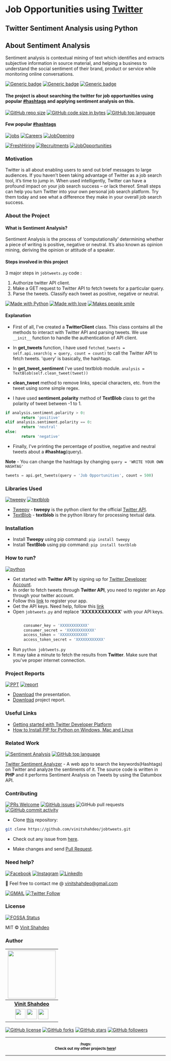 # Job Opportunities using [Twitter](https://twitter.com/Vinit_Shahdeo)
## Twitter Sentiment Analysis using Python

## About Sentiment Analysis

Sentiment analysis is contextual mining of text which identifies and extracts subjective information in source material, and helping a business to understand the social sentiment of their brand, product or service while monitoring online conversations.

[![Generic badge](https://img.shields.io/badge/Sentiment-Analysis-teal.svg?style=for-the-badge)](https://github.com/vinitshahdeo/jobtweets) 
[![Generic badge](https://img.shields.io/badge/Twitter-API-orange.svg?style=for-the-badge&logo=twitter&logoColor=white)](https://twitter.com/Vinit_Shahdeo) [![Generic badge](https://img.shields.io/badge/Job-Opportunities-blue.svg?style=for-the-badge)](https://github.com/vinitshahdeo/jobtweets/raw/master/report/REPORT.pdf) 

#### The project is about searching the twitter for job opportunities using popular [#hashtags](https://twitter.com/search?q=%23jobs&src=typd) and applying sentiment analysis on this.

[![GitHub repo size](https://img.shields.io/github/repo-size/vinitshahdeo/jobtweets.svg?logo=github&style=social)](https://github.com/vinitshahdeo/) [![GitHub code size in bytes](https://img.shields.io/github/languages/code-size/vinitshahdeo/jobtweets.svg?logo=git&style=social)](https://github.com/vinitshahdeo/) [![GitHub top language](https://img.shields.io/github/languages/top/vinitshahdeo/jobtweets.svg?logo=python&style=social)](https://github.com/vinitshahdeo/)

#### Few popular [#hashtags](https://twitter.com/Vinit_Shahdeo)

[![jobs](https://badgen.net/badge/%23/jobs?&scale=1.3)](https://vinitshahdeo.github.io/jobtweets/) [![Careers](https://badgen.net/badge/%23/careers?&scale=1.3)](https://vinitshahdeo.github.io/jobtweets/) [![JobOpening](https://badgen.net/badge/%23/JobOpening?&scale=1.3)](https://vinitshahdeo.github.io/jobtweets/) 

[![FreshHiring](https://badgen.net/badge/%23/FreshHiring?&scale=1.3)](https://vinitshahdeo.github.io/jobtweets/) [![Recruitments](https://badgen.net/badge/%23/Recruitments?&scale=1.3)](https://vinitshahdeo.github.io/jobtweets/) [![JobOpportunities](https://badgen.net/badge/%23/JobOpportunities?&scale=1.3)](https://vinitshahdeo.github.io/jobtweets/) 


### Motivation

Twitter is all about enabling users to send out brief messages to large audiences. If you haven’t been taking advantage of Twitter as a job search tool, it’s time to jump in. When used intelligently, Twitter can have a profound impact on your job search success – or lack thereof. Small steps can help you turn Twitter into your own personal job search platform. Try them today and see what a difference they make in your overall job search success.

### About the Project

#### What is Sentiment Analysis?

Sentiment Analysis is the process of ‘computationally’ determining whether a piece of writing is positive, negative or neutral. It’s also known as opinion mining, deriving the opinion or attitude of a speaker.

#### Steps involved in this project

3 major steps in `jobtweets.py` code :

1. Authorize twitter API client.
2. Make a GET request to Twitter API to fetch tweets for a particular query.
3. Parse the tweets. Classify each tweet as positive, negative or neutral.

[![Made with Python](https://forthebadge.com/images/badges/made-with-python.svg)](https://github.com/vinitshahdeo/jobtweets) [![Made with love](https://forthebadge.com/images/badges/built-with-love.svg)](https://github.com/vinitshahdeo) [![Makes people smile](https://forthebadge.com/images/badges/makes-people-smile.svg)](https://github.com/vinitshahdeo)
#### Explanation

- First of all, I've created a **TwitterClient** class. This class contains all the methods to interact with Twitter API and parsing tweets. We use `__init__` function to handle the authentication of API client.

- In **get_tweets** function, I have used `fetched_tweets = self.api.search(q = query, count = count)` to call the Twitter API to fetch tweets. 'query' is basically, the hashtags.

- In **get_tweet_sentiment** I've used textblob module. 
`analysis = TextBlob(self.clean_tweet(tweet))`

- **clean_tweet** method to remove links, special characters, etc. from the tweet using some simple regex.

- I have used **sentiment.polarity** method of **TextBlob** class to get the polarity of tweet between -1 to 1.

```python
if analysis.sentiment.polarity > 0:
       return 'positive'
elif analysis.sentiment.polarity == 0:
       return 'neutral'
else:
       return 'negative'
```
- Finally, I've printing the percentage of positive, negative and neutral tweets about a **#hashtag**(query).

**Note** - You can change the hashtags by changing `query = 'WRITE YOUR OWN HASHTAG'`

```python
tweets = api.get_tweets(query = 'Job Opportunities', count = 500)
```

### Libraries Used

[![tweepy](https://img.shields.io/badge/Python-Tweepy-blue.svg?style=flat&logo=python&logoColor=white)](http://docs.tweepy.org/en/v3.5.0/) [![textblob](https://img.shields.io/badge/Python-TextBlob-blue.svg?style=flat&logo=python&logoColor=white)](https://textblob.readthedocs.io/en/dev/)

- [Tweepy](http://docs.tweepy.org/en/v3.5.0/) - **tweepy** is the python client for the official [Twitter API](https://developer.twitter.com/en/docs).
- [TextBlob](https://textblob.readthedocs.io/en/dev/) - **textblob** is the python library for processing textual data.

### Installation

- Install **Tweepy** using pip command: `pip install tweepy`
- Install **TextBlob** using pip command: `pip install textblob`

### How to run?

[![python](https://img.shields.io/badge/python-jobtweets.py-lightgrey.svg?logo=python&style=social)](https://github.com/vinitshahdeo/jobtweets/)

- Get started with **Twitter API** by signing up for [Twitter Developer Account](https://dev.twitter.com/apps).
- In order to fetch tweets through **Twitter API**, you need to register an App through your twitter account. 
- Follow this [link](https://apps.twitter.com/) to register your app.
- Get the API keys. Need help, follow this [link](https://themepacific.com/how-to-generate-api-key-consumer-token-access-key-for-twitter-oauth/994/)
- Open `jobtweets.py` and replace '**XXXXXXXXXXXX**' with your API keys.

```python

        consumer_key = 'XXXXXXXXXXXX'
        consumer_secret = 'XXXXXXXXXXXX'
        access_token = 'XXXXXXXXXXXX'
        access_token_secret = 'XXXXXXXXXXXX'

```
- Run `python jobtweets.py`
- It may take a minute to fetch the results from **Twitter**. Make sure that you've proper internet connection.

### Project Reports

[![PPT](https://img.shields.io/static/v1.svg?label=Project&message=PPT&logo=microsoft-powerpoint&style=social)](https://github.com/vinitshahdeo/jobtweets/raw/master/report/presentation.pptx) [![report](https://img.shields.io/static/v1.svg?label=Project&message=Report&logo=microsoft-word&style=social)](https://github.com/vinitshahdeo/jobtweets/raw/master/report/REPORT.pdf)

- [Download](https://github.com/vinitshahdeo/jobtweets/raw/master/report/presentation.pptx) the presentation.
- [Download](https://github.com/vinitshahdeo/jobtweets/raw/master/report/REPORT.pdf) project report.

### Useful Links

 - [Getting started with Twitter Developer Platform](https://developer.twitter.com/en/docs/basics/getting-started)
 - [How to Install PIP for Python on Windows, Mac and Linux](https://www.makeuseof.com/tag/install-pip-for-python/)
 
### Related Work

[![Sentiment Analysis](https://img.shields.io/static/v1.svg?label=Sentiment&message=Analysis&color=lightgray&logo=twitter&style=social&colorA=critical)](https://github.com/vinitshahdeo/TwitterSentimentAnalysis/) [![GitHub top language](https://img.shields.io/github/languages/top/vinitshahdeo/TwitterSentimentAnalysis.svg?logo=php&style=social)](https://github.com/vinitshahdeo/)

[Twitter Sentiment Analyzer](https://vinitshahdeo.github.io/TwitterSentimentAnalysis/) - A web app to search the keywords(Hashtags) on Twitter and analyze the sentiments of it. The source code is written in **PHP** and it performs Sentiment Analysis on Tweets by using the Datumbox API.


### Contributing

[![PRs Welcome](https://img.shields.io/badge/PRs-welcome-brightgreen.svg?logo=github)](https://github.com/vinitshahdeo/jobtweets/pulls) [![GitHub issues](https://img.shields.io/github/issues/vinitshahdeo/jobtweets?logo=github)](https://github.com/vinitshahdeo/jobtweets/issues) ![GitHub pull requests](https://img.shields.io/github/issues-pr/vinitshahdeo/jobtweets?color=blue&logo=github) 
[![GitHub commit activity](https://img.shields.io/github/commit-activity/y/vinitshahdeo/jobtweets?logo=github)](https://github.com/vinitshahdeo/jobtweets/)

- Clone [this](https://github.com/vinitshahdeo/jobtweets/) repository: 

```bash
git clone https://github.com/vinitshahdeo/jobtweets.git
```

- Check out any issue from [here](https://github.com/vinitshahdeo/jobtweets/issues).

- Make changes and send [Pull Request](https://github.com/vinitshahdeo/jobtweets/pull).
 
### Need help?

[![Facebook](https://img.shields.io/static/v1.svg?label=follow&message=@vinit.shahdeo&color=9cf&logo=facebook&style=flat&logoColor=white&colorA=informational)](https://www.facebook.com/vinit.shahdeo)  [![Instagram](https://img.shields.io/static/v1.svg?label=follow&message=@vinitshahdeo&color=grey&logo=instagram&style=flat&logoColor=white&colorA=critical)](https://www.instagram.com/vinitshahdeo/) [![LinkedIn](https://img.shields.io/static/v1.svg?label=connect&message=@vinitshahdeo&color=success&logo=linkedin&style=flat&logoColor=white&colorA=blue)](https://www.linkedin.com/in/vinitshahdeo/)

:email: Feel free to contact me @ [vinitshahdeo@gmail.com](https://mail.google.com/mail/)

[![GMAIL](https://img.shields.io/static/v1.svg?label=send&message=vinitshahdeo@gmail.com&color=red&logo=gmail&style=social)](https://www.github.com/vinitshahdeo) [![Twitter Follow](https://img.shields.io/twitter/follow/Vinit_Shahdeo?style=social)](https://twitter.com/Vinit_Shahdeo)


### License

[![FOSSA Status](https://app.fossa.com/api/projects/git%2Bgithub.com%2Fvinitshahdeo%2Fjobtweets.svg?type=large)](https://app.fossa.com/projects/git%2Bgithub.com%2Fvinitshahdeo%2Fjobtweets?ref=badge_large)

MIT &copy; [Vinit Shahdeo](https://github.com/vinitshahdeo/jobtweets/blob/master/LICENSE)

### Author

|                                                                                         <a href="https://www.eatmy.news/2020/06/code-like-you-eat-i-mean-code-daily-as.html"><img src="https://raw.githubusercontent.com/vinitshahdeo/Water-Monitoring-System/master/assets/vinit-shahdeo.jpg" width="150px " height="150px" /></a>                                                                                         |
| :------------------------------------------------------------------------------------------------------------------------------------------------------------------------------------------------------------------------------------------------------------------------------------------------------------------------------------------: |
|                                                                                                                                        **[Vinit Shahdeo](https://fayz.in/stories/s/1522/0/?ckt_id=ZGL1ZGVk&title=story_of_vinit_shahdeo)**                                                                                                                                        |
| <a href="https://twitter.com/Vinit_Shahdeo"><img src="https://raw.githubusercontent.com/vinitshahdeo/Water-Monitoring-System/master/assets/twitter.png" width="32px" height="32px"></a> <a href="https://www.facebook.com/vinit.shahdeo"><img src="https://raw.githubusercontent.com/vinitshahdeo/Water-Monitoring-System/master/assets/facebook.png" width="32px" height="32px"></a> <a href="https://www.linkedin.com/in/vinitshahdeo/"><img src="https://raw.githubusercontent.com/vinitshahdeo/Water-Monitoring-System/master/assets/linkedin.png" width="32px" height="32px"></a> |


[![GitHub license](https://img.shields.io/github/license/vinitshahdeo/jobtweets.svg?style=social&logo=github)](https://github.com/vinitshahdeo/jobtweets/blob/master/LICENSE) 
[![GitHub forks](https://img.shields.io/github/forks/vinitshahdeo/jobtweets.svg?style=social)](https://github.com/vinitshahdeo/jobtweets/network) [![GitHub stars](https://img.shields.io/github/stars/vinitshahdeo/jobtweets.svg?style=social)](https://github.com/vinitshahdeo/jobtweets/stargazers) [![GitHub followers](https://img.shields.io/github/followers/vinitshahdeo.svg?label=Follow&style=social)](https://github.com/vinitshahdeo/)

------

<p align="center"><strong><sup>:hugs: <br>Check out my other projects <a href="./PROJECTS.md">here</a>!</sup></strong></p>

------

